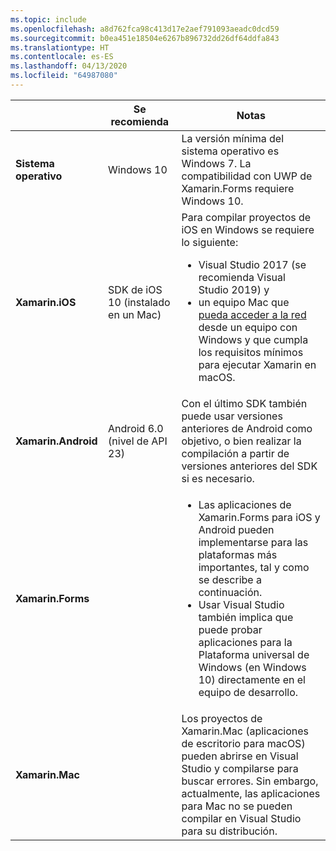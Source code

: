```yaml
---
ms.topic: include
ms.openlocfilehash: a8d762fca98c413d17e2aef791093aeadc0dcd59
ms.sourcegitcommit: b0ea451e18504e6267b896732dd26df64ddfa843
ms.translationtype: HT
ms.contentlocale: es-ES
ms.lasthandoff: 04/13/2020
ms.locfileid: "64987080"
---
```

||Se recomienda|Notas|
|---|---|---|
|**Sistema operativo**|Windows 10|La versión mínima del sistema operativo es Windows 7. La compatibilidad con UWP de Xamarin.Forms requiere Windows 10.
|**Xamarin.iOS**|SDK de iOS 10 (instalado en un Mac)|Para compilar proyectos de iOS en Windows se requiere lo siguiente:<ul><li>Visual Studio 2017 (se recomienda Visual Studio 2019) y</li><li>un equipo Mac que <a href="~/ios/get-started/installation/windows/connecting-to-mac/index.md">pueda acceder a la red</a> desde un equipo con Windows y que cumpla los requisitos mínimos para ejecutar Xamarin en macOS.</li></ul>|
|**Xamarin.Android**|Android 6.0 (nivel de API 23)|Con el último SDK también puede usar versiones anteriores de Android como objetivo, o bien realizar la compilación a partir de versiones anteriores del SDK si es necesario.|
|**Xamarin.Forms**||<ul><li>Las aplicaciones de Xamarin.Forms para iOS y Android pueden implementarse para las plataformas más importantes, tal y como se describe a continuación.</li><li>Usar Visual Studio también implica que puede probar aplicaciones para la Plataforma universal de Windows (en Windows 10) directamente en el equipo de desarrollo.</li></ul>|
|**Xamarin.Mac**||Los proyectos de Xamarin.Mac (aplicaciones de escritorio para macOS) pueden abrirse en Visual Studio y compilarse para buscar errores. Sin embargo, actualmente, las aplicaciones para Mac no se pueden compilar en Visual Studio para su distribución.|
